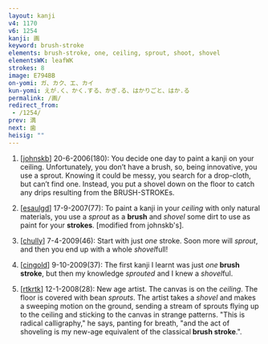 ```yaml
---
layout: kanji
v4: 1170
v6: 1254
kanji: 画
keyword: brush-stroke
elements: brush-stroke, one, ceiling, sprout, shoot, shovel
elementsWK: leafWK
strokes: 8
image: E794BB
on-yomi: ガ、カク、エ、カイ
kun-yomi: えが.く、かく.する、かぎ.る、はかりごと、はか.る
permalink: /画/
redirect_from:
 - /1254/
prev: 満
next: 歯
heisig: ""
---
```


1) [<a href="http://kanji.koohii.com/profile/johnskb">johnskb</a>] 20-6-2006(180): You decide one day to paint a kanji on your ceiling. Unfortunately, you don’t have a brush, so, being innovative, you use a sprout. Knowing it could be messy, you search for a drop-cloth, but can’t find one. Instead, you put a shovel down on the floor to catch any drips resulting from the BRUSH-STROKEs.

2) [<a href="http://kanji.koohii.com/profile/esaulgd">esaulgd</a>] 17-9-2007(77): To paint a kanji in your <em>ceiling</em> with only natural materials, you use a <em>sprout</em> as a <strong>brush</strong> and <em>shovel</em> some dirt to use as paint for your <strong>strokes</strong>. [modified from johnskb&#039;s].

3) [<a href="http://kanji.koohii.com/profile/chully">chully</a>] 7-4-2009(46): Start with just <em>one</em> stroke. Soon more will <em>sprout</em>, and then you end up with a whole <em>shovel</em>full!

4) [<a href="http://kanji.koohii.com/profile/cingold">cingold</a>] 9-10-2009(37): The first kanji I learnt was just <em>one</em><strong> brush stroke</strong>, but then my knowledge <em>sprouted</em> and I knew a <em>shovel</em>ful.

5) [<a href="http://kanji.koohii.com/profile/rtkrtk">rtkrtk</a>] 12-1-2008(28): New age artist. The canvas is on the <em>ceiling</em>. The floor is covered with bean <em>sprouts</em>. The artist takes a <em>shovel</em> and makes a sweeping motion on the ground, sending a stream of sprouts flying up to the ceiling and sticking to the canvas in strange patterns. &quot;This is radical calligraphy,&quot; he says, panting for breath, &quot;and the act of shoveling is my new-age equivalent of the classical<strong> brush stroke</strong>.&quot;.


